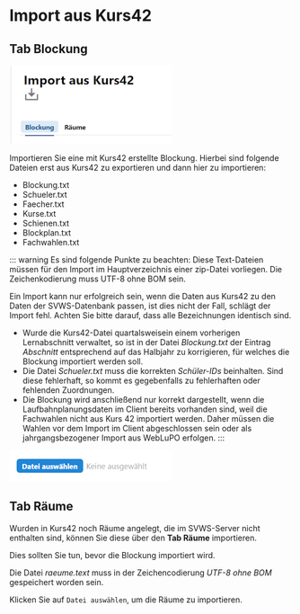 # Import aus Kurs42

## Tab Blockung

![Kurs42-Datenimport: Ansicht der Tabs](./graphics/svws_schule_datenaustausch_kurs_tabs.png "Die Tabs aus dem Datenimport zu Kurs42: Blockung und Räume.")

Importieren Sie eine mit Kurs42 erstellte Blockung. Hierbei sind folgende Dateien erst aus Kurs42 zu exportieren und dann hier zu importieren:
+ Blockung.txt
+ Schueler.txt
+ Faecher.txt
+ Kurse.txt
+ Schienen.txt
+ Blockplan.txt
+ Fachwahlen.txt

::: warning Es sind folgende Punkte zu beachten:
Diese Text-Dateien müssen für den Import im Hauptverzeichnis einer zip-Datei vorliegen. Die Zeichenkodierung muss UTF-8 ohne BOM sein.

Ein Import kann nur erfolgreich sein, wenn die Daten aus Kurs42 zu den Daten der SVWS-Datenbank passen, ist dies nicht der Fall, schlägt der Import fehl. Achten Sie bitte darauf, dass alle Bezeichnungen identisch sind. 

+ Wurde die Kurs42-Datei quartalsweisein einem vorherigen Lernabschnitt verwaltet, so ist in der Datei *Blockung.txt* der Eintrag *Abschnitt* entsprechend auf das Halbjahr zu korrigieren, für welches die Blockung importiert werden soll.
+ Die Datei *Schueler.txt* muss die korrekten *Schüler-IDs* beinhalten. Sind diese fehlerhaft, so kommt es gegebenfalls zu fehlerhaften oder fehlenden Zuordnungen.
+ Die Blockung wird anschließend nur korrekt dargestellt, wenn die Laufbahnplanungsdaten im Client bereits vorhanden sind, weil die Fachwahlen nicht aus Kurs 42 importiert werden. Daher müssen die Wahlen vor dem Import im Client abgeschlossen sein oder als jahrgangsbezogener Import aus WebLuPO erfolgen.
:::

![Dialog zu Datei wählen](./graphics/svws_schule_datenaustausch_kurs_dateiwahl.png "Der Dialog Datei wählen ist für beide Tabs identisch.")

## Tab Räume

Wurden in Kurs42 noch Räume angelegt, die im SVWS-Server nicht enthalten sind, können Sie diese über den **Tab Räume** importieren. 

Dies sollten Sie tun, bevor die Blockung importiert wird.

Die Datei *raeume.text* muss in der Zeichencodierung *UTF-8 ohne BOM* gespeichert worden sein.

Klicken Sie auf `Datei auswählen`, um die Räume zu importieren.
